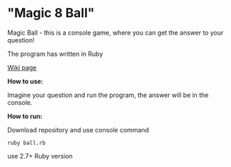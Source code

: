 <h1>"Magic 8 Ball"</h1>
Magic Ball - this is a console game, where you can get the answer to your question!

The program has written in Ruby

<a href="https://en.wikipedia.org/wiki/Magic_8-ball">Wiki page</a>

<b>How to use:</b>

Imagine your question and run the program, the answer will be in the console.

<b>How to run:</b>

Download repository and use console command 

```
ruby ball.rb
```

use 2.7+ Ruby version
